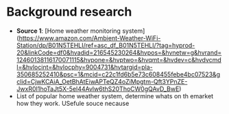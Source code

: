 # Background research 


* **Source 1**: [Home weather monitoring system] (https://www.amazon.com/Ambient-Weather-WiFi-Station/dp/B01N5TEHLI/ref=asc_df_B01N5TEHLI/?tag=hyprod-20&linkCode=df0&hvadid=216545230264&hvpos=&hvnetw=g&hvrand=12460138116170071115&hvpone=&hvptwo=&hvqmt=&hvdev=c&hvdvcmdl=&hvlocint=&hvlocphy=9004731&hvtargid=pla-350685252410&psc=1&mcid=c22c1fd6b5e73c608455febe4bc07523&gclid=CjwKCAiA_OetBhAtEiwAPTeQZ4oZiMpgtm-Qft3YPnZE-JwxR0I1hoTaJt5X-5el44Avlw6thS20ThoCW0gQAvD_BwE)
* List of popular home weather system, determine whats on th emarket how they work. USefule souce necause
